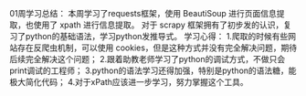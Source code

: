 01周学习总结：
        本周学习了requests框架，使用 BeautiSoup 进行页面信息提取，也使用了 xpath 进行信息提取。
        对于 scrapy 框架拥有了初步发的认识，复习了python的基础语法，学习python发推导式。
学习心得：
        1.爬取的时候有些网站存在反爬虫机制，可以使用 cookies，但是这种方式并没有完全解决问题，期待后续完全解决这个问题；
        2.跟着助教老师学习了python的调试方式，不做只会print调试的工程师；
        3.python的语法学习还得加强，特别是python的语法糖，能极大简化代码；
        4.对于xPath应该进一步学习，努力掌握这个工具。